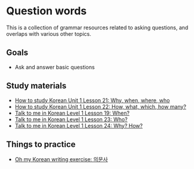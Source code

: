 # Question words

This is a collection of grammar resources related to asking questions, and overlaps with various other topics.

## Goals
- Ask and answer basic questions

## Study materials
- [How to study Korean Unit 1 Lesson 21: Why, when, where, who](https://www.howtostudykorean.com/unit1/unit-1-lessons-17-25-2/lesson-21-asking-questions-in-korean-why-when-where-and-who/)
- [How to study Korean Unit 1 Lesson 22: How, what, which, how many?](https://www.howtostudykorean.com/unit1/unit-1-lessons-17-25-2/lesson-22/)
- [Talk to me in Korean Level 1 Lesson 19: When?](http://www.talktomeinkorean.com/lessons/l1l19/)
- [Talk to me in Korean Level 1 Lesson 23: Who?](http://www.talktomeinkorean.com/lessons/l1l23/)
- [Talk to me in Korean Level 1 Lesson 24: Why? How?](http://talktomeinkorean.com/lessons/l1l24/)

## Things to practice
- [Oh my Korean writing exercise: 의문사](http://ohmykorean.com/?p=1264)
